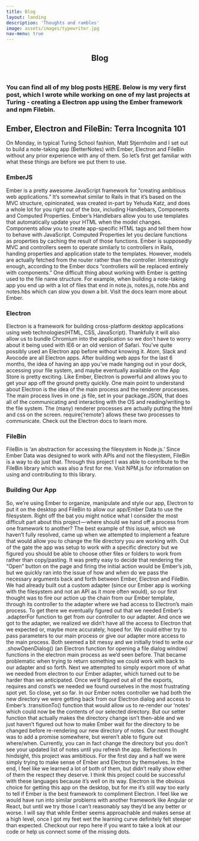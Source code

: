 ```yaml
---
title: Blog
layout: landing
description: 'Thoughts and rambles'
image: assets/images/typewriter.jpg
nav-menu: true
---
```

<!-- Main -->
<div id="main" class="alt">

<!-- One -->
<section id="one">
	<div class="inner">
		<header class="major">
			<h1>Blog</h1>
		</header>

<!-- Content -->
<h3 id="content">
You can find all of my blog posts <a href="https://medium.com/me/stories/public" style="text-decoration: underline;">HERE</a>. Below is my very first post, which I wrote while working on one of my last projects at Turing - creating a Electron app using the Ember framework and npm Filebin.
</h3>

<h2>Ember, Electron and FileBin: Terra Incognita 101</h2>
<p>On Monday, in typical Turing School fashion, Matt Stjernholm and I set out to build a note-taking app (BetterNotes) with Ember, Electron and FileBin without any prior experience with any of them. So let’s first get familiar with what these things are before we put them to use.</p>

<h3>EmberJS</h3>

<p>Ember is a pretty awesome JavaScript framework for “creating ambitious web applications.” It’s somewhat similar to Rails in that it’s based on the MVC structure, opinionated, was created in-part by Yehuda Katz, and does a whole lot for you right out of the box, including Handlebars, Components and Computed Properties. Ember’s Handlebars allow you to use templates that automatically update your HTML when the model changes. Components allow you to create app-specific HTML tags and tell them how to behave with JavaScript. Computed Properties let you declare functions as properties by caching the result of those functions.
Ember is supposedly MVC and controllers seem to operate similarly to controllers in Rails, handing properties and application state to the templates. However, models are actually fetched from the router rather than the controller. Interestingly enough, according to the Ember docs “controllers will be replaced entirely with components.”
One difficult thing about working with Ember is getting used to the file name structure. For example, when building a note-taking app you end up with a lot of files that end in note.js, notes.js, note.hbs and notes.hbs which can slow you down a bit.
Visit the docs learn more about Ember.</p>

<h3>Electron</h3>

<p>Electron is a framework for building cross-platform desktop applications using web technologies(HTML, CSS, JavaScript). Thankfully it will also allow us to bundle Chromium into the application so we don’t have to worry about it being used with IE6 or an old version of Safari. You’ve quite possibly used an Electron app before without knowing it. Atom, Slack and Avocode are all Electron apps. After building web apps for the last 6 months, the idea of having an app you’ve made hanging out in your dock, accessing your file system, and maybe eventually available on the App Store is pretty exciting. Like Ember, Electron is powerful and allows you to get your app off the ground pretty quickly.
One main point to understand about Electron is the idea of the main process and the renderer processes. The main process lives in one .js file, set in your package.JSON, that does all of the communicating and interacting with the OS and reading/writing to the file system. The (many) renderer processes are actually putting the html and css on the screen. require(‘remote’) allows these two processes to communicate.
Check out the Electron docs to learn more.</p>

<h3>FileBin</h3>

<p>FileBin is ‘an abstraction for accessing the filesystem in Node.js.’ Since Ember Data was designed to work with APIs and not the filesystem, FileBin is a way to do just that. Through this project I was able to contribute to the FileBin library which was also a first for me.
Visit NPM.js for information on using and contributing to this library.</p>

<h3>Building Our App</h3>

<p>So, we’re using Ember to organize, manipulate and style our app, Electron to put it on the desktop and FileBin to allow our app/Ember Data to use the filesystem.
Right off the bat you might notice what I consider the most difficult part about this project — where should we hand off a process from one framework to another? The best example of this issue, which we haven’t fully resolved, came up when we attempted to implement a feature that would allow you to change the file directory you are working with. Out of the gate the app was setup to work with a specific directory but we figured you should be able to choose other files or folders to work from rather than copy/pasting.
It was pretty easy to decide that rendering the “Open” button on the page and firing the initial action would be Ember’s job, but we quickly ran into the issue of how and when do we pass the necessary arguments back and forth between Ember, Electron and FileBin. We had already built out a custom adapter (since our Ember app is working with the filesystem and not an API as it more often would), so our first thought was to fire our action up the chain from our Ember template, through its controller to the adapter where we had access to Electron’s main process. To get there we eventually figured out that we needed Ember’s .adapterFor function to get from our controller to our adapter. And once we got to the adapter, we realized we didn’t have all the access to Electron that we expected or, maybe more accurately, hoped for.
We could either try to pass parameters to our main process or give our adapter more access to the main process. Both seemed a bit messy and we initially tried to write our .showOpenDialog() (an Electron function for opening a file dialog window) functions in the electron main process as we’d seen before. That became problematic when trying to return something we could work with back to our adapter and so forth.
Next we attempted to simply export more of what we needed from electron to our Ember adapter, which turned out to be harder than we anticipated. Once we’d figured out all of the exports, requires and const’s we needed we found ourselves in the most frustrating spot yet. So close, yet so far. In our Ember notes controller we had both the new directory we were getting back from our Electron dialog and access to Ember’s .transitionTo() function that would allow us to re-render our ‘notes’ which could now be the contents of our selected directory. But our setter function that actually makes the directory change isn’t then-able and we just haven’t figured out how to make Ember wait for the directory to be changed before re-rendering our new directory of notes. Our next thought was to add a promise somewhere, but weren’t able to figure out where/when. Currently, you can in fact change the directory but you don’t see your updated list of notes until you refresh the app.
Reflections
In hindsight, this project was ambitious. For the first day and a half we were simply trying to make sense of Ember and Electron by themselves. In the end, I feel like we learned a lot of both of them, but didn’t really show either of them the respect they deserve. I think this project could be successful with these languages because it’s well on its way. Electron is the obvious choice for getting this app on the desktop, but for me it’s still way too early to tell if Ember is the best framework to compliment Electron. I feel like we would have run into similar problems with another framework like Angular or React, but until we try those I can’t reasonably say they’d be any better or worse. I will say that while Ember seems approachable and makes sense at a high level, once I got my feet wet the learning curve definitely felt steeper than expected.
Checkout our repo here if you want to take a look at our code or help us connect some of the missing dots.</p>
